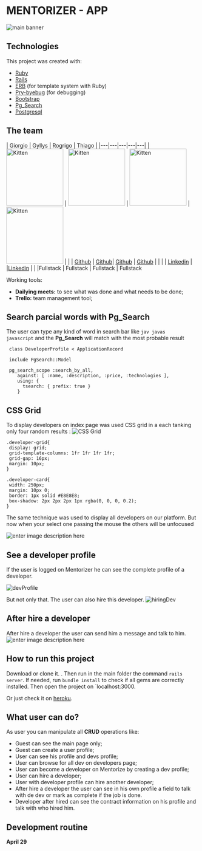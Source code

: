 

# MENTORIZER - APP

![main banner](https://res.cloudinary.com/dloadb2bx/image/upload/v1620574033/mentormain_xkjene.png)


## Technologies
This project was created with:

 - [Ruby](https://www.ruby-lang.org/pt/)
 - [Rails](https://rubygems.org/gems/rails)
 - [ERB](https://ruby-doc.org/stdlib-2.7.1/libdoc/erb/rdoc/ERB.html) (for template system with Ruby)
 - [Pry-byebug](https://rubygems.org/gems/pry-byebug/versions/3.4.0?locale=pt-BR) (for debugging)
 - [Bootstrap](https://getbootstrap.com/)
 - [Pg_Search](https://rubygems.org/gems/pg_search/versions/1.0.5?locale=pt-BR)
 - [Postgresql](https://www.postgresql.org/)

## The team


| Giorgio  | Gyllys  | Rogrigo   | Thiago   |
|---|---|---|---|---|
|  <img  src="https://avatars.githubusercontent.com/u/76529564?v=4"  alt="Kitten"  title="A cute kitten"  width="150"  height="150" />  |  <img  src="https://avatars.githubusercontent.com/u/70576668?v=4"  alt="Kitten"  title="A cute kitten"  width="150"  height="150" /> | <img  src="https://avatars.githubusercontent.com/u/76494354?v=4"  alt="Kitten"  title="A cute kitten"  width="150"  height="150" />  | <img  src="https://avatars.githubusercontent.com/u/28869405?v=4"  alt="Kitten"  title="A cute kitten"  width="150"  height="150" />  |   |
| [Github](https://github.com/GiorgioZucca)  |  [Github](https://github.com/gillysayres)| [Github](https://github.com/rhortega) | [Github](https://github.com/thiagohrcosta)  |   |
|   | [Linkedin](https://www.linkedin.com/in/gillysdantas/)  |   |[Linkedin](https://www.linkedin.com/in/thiago-costa-3566a4176/)   |  |
|Fullstack | Fullstack | Fullstack | Fullstack

Working tools:
- **Dailying meets:** to see what was done and what needs to be done;
- **Trello:** team management tool;


## Search parcial words with Pg_Search
The user can type any kind of word in search bar like `jav javas  javascript` and the **Pg_Search** will match with the most probable result

     class DeveloperProfile < ApplicationRecord

     include PgSearch::Model

     pg_search_scope :search_by_all,
        against: [ :name, :description, :price, :technologies ],
        using: {
          tsearch: { prefix: true }
        }





## CSS Grid

To display developers on index page was used CSS grid in a each  tanking only four random results :
![CSS Grid](https://res.cloudinary.com/dloadb2bx/image/upload/v1620573532/mentor10_t0pb7o.png)
   ```
.developer-grid{
    display: grid;
    grid-template-columns: 1fr 1fr 1fr 1fr;
    grid-gap: 16px;
    margin: 10px;
}

.developer-card{
    width: 250px;
    margin: 10px 0;
    border: 1px solid #E8E8E8;
    box-shadow: 2px 2px 2px 1px rgba(0, 0, 0, 0.2);
}
```

The same technique was used to display all developers on our platform. But now when your select one passing the mouse the others will be unfocused

![enter image description here](https://res.cloudinary.com/dloadb2bx/image/upload/v1620573724/mentorDevs_m27wbe.png)
## See a developer profile

If the user is logged on Mentorizer he can see the complete profile of a developer.

![devProfile](https://res.cloudinary.com/dloadb2bx/image/upload/v1620572390/mentor2_sitwze.png)

But not only that. The user can also hire this developer.
![hiringDev](https://res.cloudinary.com/dloadb2bx/image/upload/v1620573495/mentor7_ve49qb.png)

## After hire a developer
After hire a developer the user can send him a message and talk to him.
![enter image description here](https://res.cloudinary.com/dloadb2bx/image/upload/v1620574216/mentor8_tphjtp.png)
## How to run this project
Download or clone it. . Then run in the main folder the command `rails server`. If needed, run `bundle install` to check if all gems are correctly installed. Then open the project on `localhost:3000.

Or just check it on [heroku](https://tech-lead-536.herokuapp.com/).


## What user can do?
As user you can manipulate all **CRUD** operations like:

 - Guest can see the main page only;
 - Guest can create a user profile;
 - User can see his profile and devs profile;
 - User can browse for all dev on developers page;
 - User can become a developer on Mentorize by creating a dev profile;
 - User can hire a developer;
 - User with developer profile can hire another developer;
 - After hire a developer the user can see in his own profile a field to talk with de dev or mark as complete if the job is done.
 - Developer after hired can see the contract information on his profile and talk with who hired him.

## Development routine

 **April 29**

